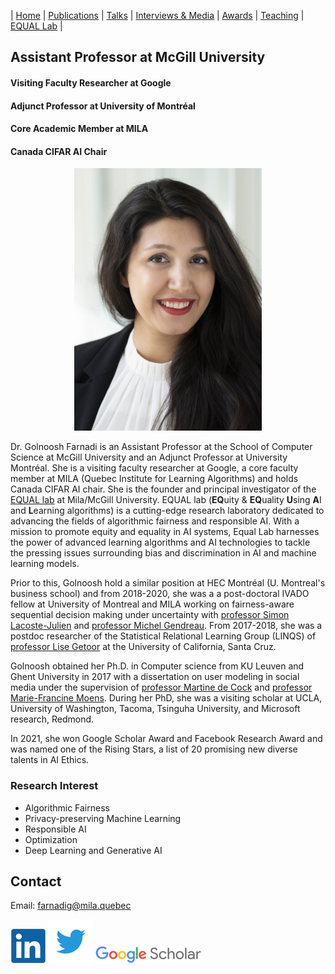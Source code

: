 | [Home](index.md) | [Publications](https://scholar.google.com/citations?user=4Vjp6hwAAAAJ&hl=en) | [Talks](talks.md) | [Interviews & Media](news.md) | [Awards](awards.md) | [Teaching](teaching.md) | [EQUAL Lab](student.md) | 

## Assistant Professor at McGill University
#### Visiting Faculty Researcher at Google
#### Adjunct Professor at University of Montréal
#### Core Academic Member at MILA
#### Canada CIFAR AI Chair
<div align="center">
    <img src="Golnoosh_Farnadi.jpg" width="300">
</div>

Dr. Golnoosh Farnadi is an Assistant Professor at the School of Computer Science at McGill University and an Adjunct Professor at University Montréal. She is a visiting faculty researcher at Google, a core faculty member at MILA (Quebec Institute for Learning Algorithms) and holds Canada CIFAR AI chair. She is the founder and principal investigator of the [EQUAL lab](student.md) at Mila/McGill University. EQUAL lab (**EQ**uity & **EQ**uality **U**sing **A**I and **L**earning algorithms) is a cutting-edge research laboratory dedicated to advancing the fields of algorithmic fairness and responsible AI. With a mission to promote equity and equality in AI systems, Equal Lab harnesses the power of advanced learning algorithms and AI technologies to tackle the pressing issues surrounding bias and discrimination in AI and machine learning models.

Prior to this, Golnoosh hold a similar position at HEC Montréal (U. Montreal's business school) and from 2018-2020, she was a a post-doctoral IVADO fellow at University of Montreal and MILA working on fairness-aware sequential decision making under uncertainty with [professor Simon Lacoste-Julien](http://www.iro.umontreal.ca/~slacoste/) and [professor Michel Gendreau](https://www.polymtl.ca/expertises/en/gendreau-michel). From 2017-2018, she was a postdoc researcher of the Statistical Relational Learning Group (LINQS) of [professor Lise Getoor](https://getoor.soe.ucsc.edu/home) at the University of California, Santa Cruz. 

Golnoosh obtained her Ph.D. in Computer science from KU Leuven and Ghent University in 2017 with a dissertation on user modeling in social media under the supervision of [professor Martine de Cock](http://faculty.washington.edu/mdecock/) and [professor Marie-Francine Moens](https://people.cs.kuleuven.be/~sien.moens/). During her PhD, she was a visiting scholar at UCLA, University of Washington, Tacoma, Tsinguha University, and Microsoft research, Redmond. 

In 2021, she won Google Scholar Award and Facebook Research Award and was named one of the Rising Stars, a list of 20 promising new diverse talents in AI Ethics.

### Research Interest

- Algorithmic Fairness
- Privacy-preserving Machine Learning
- Responsible AI 
- Optimization
- Deep Learning and Generative AI

## Contact

Email: [farnadig@mila.quebec](farnadig@mila.quebec)

[![alt text](linkedin.png)](https://www.linkedin.com/in/gfarnadi/ "LinkedIn")
[![alt text](twitter.png)](https://twitter.com/gfarnadi "Twitter")
[![alt text](scholar.png)](https://scholar.google.com/citations?user=4Vjp6hwAAAAJ&hl=en "Google Scholar")
